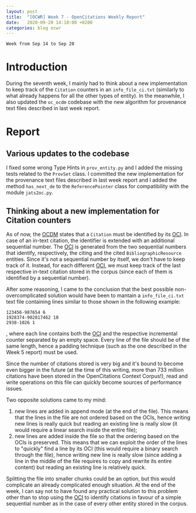```yaml
---
layout: post
title:  "[OCWR] Week 7 - OpenCitations Weekly Report"
date:   2020-09-20 14:10:00 +0200
categories: blog ocwr
---
```

`Week from Sep 14 to Sep 20`

# Introduction
During the seventh week, I mainly had to think about a new implementation to keep track of the `Citation` counters in an `info_file_ci.txt` 
(similarly to what already happens for all the other types of entity). In the meanwhile, I also updated the `oc_ocdm` codebase with the new 
algorithm for provenance text files described in last week report.

# Report

## Various updates to the codebase
I fixed some wrong Type Hints in `prov_entity.py` and I added the missing tests related to the `ProvSet` class. I committed the new 
implementation for the provenance text files described in last week report and I added the method `has_next_de` to the `ReferencePointer` class
for compatibility with the module `jats2oc.py`.

## Thinking about a new implementation for Citation counters
As of now, the [OCDM][ocdm-2.0.1] states that a `Citation` must be identified by its [OCI][oci]. In case of an in-text citation, the identifier 
is extended with an additional sequential number. The [OCI][oci] is generated from the two sequential numbers that identify, respectively, the 
citing and the cited `BibliographicResource` entities. Since it's not a sequential number by itself, we don't have to keep track of it. Instead,
for each different [OCI][oci], we must keep track of the last respective in-text citation stored in the corpus (since each of them is identified
by a sequential number).

After some reasoning, I came to the conclusion that the best possible non-overcomplicated solution would have been to mantain a
`info_file_ci.txt` text file containing lines similar to those shown in the following example:
```
123456-987654 6
1928374-902817462 10
2938-1026 1
```
, where each line contains both the [OCI][oci] and the respective incremental counter separated by an empty space. Every line of the file should 
be of the same length, hence a padding technique (such as the one described in the Week 5 report) must be used.

Since the number of citations stored is very big and it's bound to become even bigger in the future (at the time of this writing, more than 733
million citations have been stored in the OpenCitations Context Corpus!), read and write operations on this file can quickly become sources of 
performance issues.

Two opposite solutions came to my mind:
  1. new lines are added in append mode (at the end of the file). This means that the lines in the file are not ordered based on the OCIs, hence
     writing new lines is really quick but reading an existing line is really slow (it would require a linear search inside the entire file);
  2. new lines are added inside the file so that the ordering based on the OCIs is preserved. This means that we can exploit the order of the
     lines to "quickly" find a line by its OCI (this would require a binary search through the file), hence writing new line is really slow 
     (since adding a line in the middle of the file requires to copy and rewrite its entire content) but reading an existing line is relatively 
     quick.

Splitting the file into smaller chunks could be an option, but this would complicate an already complicated enough situation.
At the end of the week, I can say not to have found any practical solution to this problem other than to stop using the [OCI][oci] to identify
citations in favour of a simple sequential number as in the case of every other entity stored in the corpus.

[oc_ocdm_github]:      https://github.com/iosonopersia/oc_ocdm
[ocdm-2.0.1]:          https://figshare.com/articles/Metadata_for_the_OpenCitations_Corpus/3443876
[oci]:                 https://figshare.com/articles/Open_Citation_Identifier_Definition/7127816
